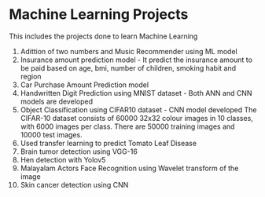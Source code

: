 # Machine Learning Projects
This includes the projects done to learn Machine Learning

1. Adittion of two numbers and Music Recommender using ML model
2. Insurance amount prediction model - It predict the insurance amount to be paid based on age, bmi, number of children, smoking habit and region
3. Car Purchase Amount Prediction model
4. Handwritten Digit Prediction using MNIST dataset - Both ANN and CNN models are developed
5. Object Classification using CIFAR10 dataset - CNN model developed
The CIFAR-10 dataset consists of 60000 32x32 colour images in 10 classes, with 6000 images per class. There are 50000 training images and 10000 test images.
6. Used transfer learning to predict Tomato Leaf Disease
7. Brain tumor detection using VGG-16
8. Hen detection with Yolov5
9. Malayalam Actors Face Recognition using Wavelet transform of the image
10. Skin cancer detection using CNN
